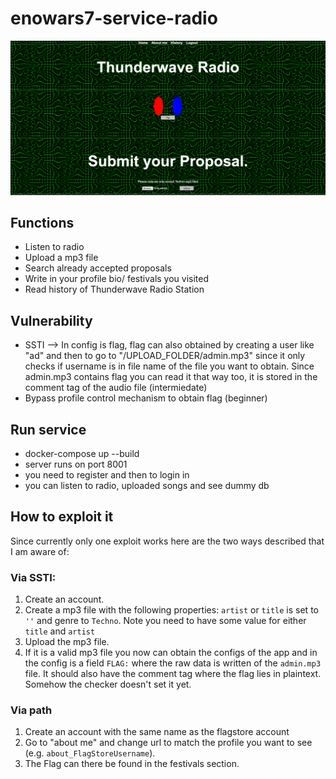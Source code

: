 # enowars7-service-radio
<img src="Screenshot 2023-07-14 at 14-07-51 Thunderwave Radio.png">

## Functions
* Listen to radio
* Upload a mp3 file
* Search already accepted proposals
* Write in your profile bio/ festivals you visited
* Read history of Thunderwave Radio Station



## Vulnerability
* SSTI --> In config is flag, flag can also obtained by creating a user like "ad" and then to go to "/UPLOAD_FOLDER/admin.mp3" since it only checks if username is in file name of the file you want to obtain. Since admin.mp3 contains flag you can read it that way too, it is stored in the comment tag of the audio file (intermiedate)
* Bypass profile control mechanism to obtain flag (beginner)

## Run service
* docker-compose up --build
* server runs on port 8001
* you need to register and then to login in
* you can listen to radio, uploaded songs and see dummy  db

## How to exploit it
Since currently only one exploit works here are the two ways described that I am aware of:

### Via SSTI:
1. Create an account. 
2. Create a mp3 file with the following properties:
    `artist` or `title` is set to `''` and genre to `Techno`. Note you need to have some value for either `title` and `artist`
3. Upload the mp3 file.
4. If it is a valid mp3 file you now can obtain the configs of the app and in the config is a field 
  `FLAG:` where the raw data is written of the `admin.mp3` file. It should also have the comment tag where the flag lies in plaintext.
  Somehow the checker doesn't set it yet.
### Via path
1. Create an account with the same name as the flagstore account
2. Go to "about me" and change url to match the profile you want to see (e.g. `about_FlagStoreUsername`).
3. The Flag can there be found in the festivals section.


